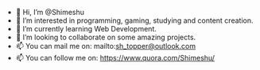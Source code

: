 - 👋 Hi, I’m @Shimeshu
- 👀 I’m interested in programming, gaming, studying and content creation.
- 🌱 I’m currently learning Web Development.
- 💞️ I’m looking to collaborate on some amazing projects.
- 📫 You can mail me on: mailto:sh_topper@outlook.com
- 📫 You can follow me on: https://www.quora.com/Shimeshu/

<!---
Shimeshu/Shimeshu is a ✨ special ✨ repository because its `README.md` (this file) appears on your GitHub profile.
You can click the Preview link to take a look at your changes.
--->
